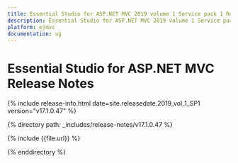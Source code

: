 ```yaml
---
title: Essential Studio for ASP.NET MVC 2019 volume 1 Service pack 1 Release Notes  
description: Essential Studio for ASP.NET MVC 2019 volume 1 Service pack 1 Release Notes  
platform: ejmvc
documentation: ug
---
```


# Essential Studio for ASP.NET MVC  Release Notes  

{% include release-info.html date=site.releasedate.2019_vol_1_SP1  version="v17.1.0.47" %} 


{% directory path: _includes/release-notes/v17.1.0.47 %}

{% include {{file.url}} %}

{% enddirectory %}
